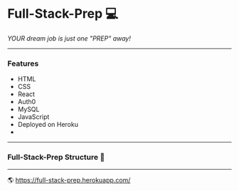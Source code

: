 # Full-Stack-Prep :computer:

_YOUR dream job is just one "PREP" away!_

-----------------------------------------------------------------------------------------------------------------------------------
### Features  

- HTML 
- CSS
- React
- Auth0 
- MySQL
- JavaScript 
- Deployed on Heroku 
- 

-------------------------------------------------------------------------------------------------------------------------------------
### Full-Stack-Prep Structure :card_index:



-------------------------------------------------------------------------------------------------------------------------------------
:earth_americas: https://full-stack-prep.herokuapp.com/




